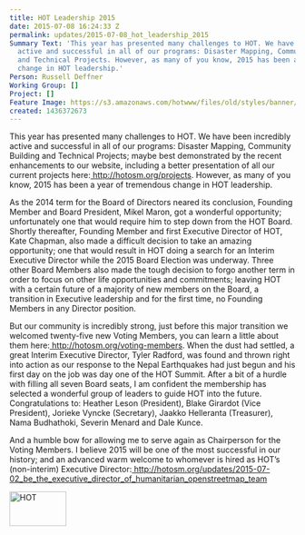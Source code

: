 ```yaml
---
title: HOT Leadership 2015
date: 2015-07-08 16:24:33 Z
permalink: updates/2015-07-08_hot_leadership_2015
Summary Text: 'This year has presented many challenges to HOT. We have been incredibly
  active and successful in all of our programs: Disaster Mapping, Community Building
  and Technical Projects. However, as many of you know, 2015 has been a year of tremendous
  change in HOT leadership.'
Person: Russell Deffner
Working Group: []
Project: []
Feature Image: https://s3.amazonaws.com/hotwww/files/old/styles/banner/public/hotlogo.png
created: 1436372673
---
```


<p dir="ltr">This year has presented many challenges to HOT. We have been incredibly active and successful in all of our programs: Disaster Mapping, Community Building and Technical Projects; maybe best demonstrated by the recent enhancements to our website, including a better presentation of all our current projects here:<a href="http://hotosm.org/projects"> http://hotosm.org/projects</a>. However, as many of you know, 2015 has been a year of tremendous change in HOT leadership.</p><p dir="ltr">As the 2014 term for the Board of Directors neared its conclusion, Founding Member and Board President, Mikel Maron, got a wonderful opportunity; unfortunately one that would require him to step down from the HOT Board. Shortly thereafter, Founding Member and first Executive Director of HOT, Kate Chapman, also made a difficult decision to take an amazing opportunity; one that would result in HOT doing a search for an Interim Executive Director while the 2015 Board Election was underway. Three other Board Members also made the tough decision to forgo another term in order to focus on other life opportunities and commitments; leaving HOT with a certain future of a majority of new members on the Board, a transition in Executive leadership and for the first time, no Founding Members in any Director position.</p><p dir="ltr">But our community is incredibly strong, just before this major transition we welcomed twenty-five new Voting Members, you can learn a little about them here:<a href="http://hotosm.org/voting-members"> http://hotosm.org/voting-members</a>. When the dust had settled, a great Interim Executive Director, Tyler Radford, was found and thrown right into action as our response to the Nepal Earthquakes had just begun and his first day on the job was day one of the HOT Summit. After a bit of a hurdle with filling all seven Board seats, I am confident the membership has selected a wonderful group of leaders to guide HOT into the future. Congratulations to: Heather Leson (President), Blake Girardot (Vice President), Jorieke Vyncke (Secretary), Jaakko Helleranta (Treasurer), Nama Budhathoki, Severin Menard and Dale Kunce.</p><p dir="ltr">And a humble bow for allowing me to serve again as Chairperson for the Voting Members. I believe 2015 will be one of the most successful in our history; and an advanced warm welcome to whomever is hired as HOT’s (non-interim) Executive Director:<a href="http://hotosm.org/job/executive_director_of_hot/2015"> http://hotosm.org/updates/2015-07-02_be_the_executive_director_of_humanitarian_openstreetmap_team</a></p><p dir="ltr"><img class="image-thumbnail" title="HOT" src="https://s3.amazonaws.com/hotwww/files/old/styles/thumbnail/public/hotlogo.png?itok=ibmy_8UQ" alt="HOT" height="61" width="100">&nbsp;</p>
